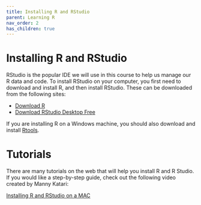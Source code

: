 ```yaml
---
title: Installing R and RStudio
parent: Learning R
nav_order: 2
has_children: true
---
```


# Installing R and RStudio

RStudio is the popular IDE we will use in this course to help us manage our R data and code. To install RStudio on your computer, you first need to download and install R, and then install RStudio. These can be downloaded from the following sites:

* [Download R](https://cran.r-project.org/)
* [Download RStudio Desktop Free](https://www.rstudio.org/)

If you are installing R on a Windows machine, you should also download and install [Rtools](https://cloud.r-project.org/bin/windows/Rtools/).

# Tutorials

There are many tutorials on the web that will help you install R and R Studio. If you would like a step-by-step guide, check out the following video created by Manny Katari:

[Installing R and RStudio on a MAC](https://www.youtube.com/watch?v=0Ii_rpTc03k)
